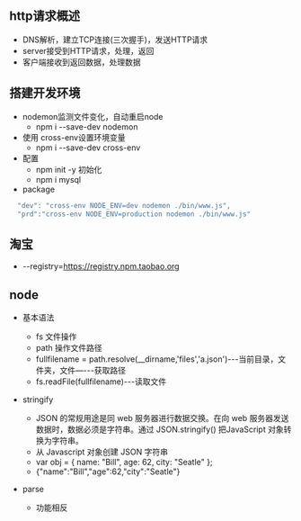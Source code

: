 ## http请求概述
- DNS解析，建立TCP连接(三次握手)，发送HTTP请求
- server接受到HTTP请求，处理，返回
- 客户端接收到返回数据，处理数据
## 搭建开发环境
- nodemon监测文件变化，自动重启node
  - npm i --save-dev nodemon
- 使用 cross-env设置环境变量
  - npm i --save-dev cross-env
- 配置
  - npm init -y 初始化
  - npm i mysql
- package
```js
  "dev": "cross-env NODE_ENV=dev nodemon ./bin/www.js",
  "prd":"cross-env NODE_ENV=production nodemon ./bin/www.js"
```
## 淘宝
- --registry=https://registry.npm.taobao.org
## node 
- 基本语法
  - fs 文件操作
  - path 操作文件路径
  - fullfilename = path.resolve(__dirname,'files','a.json')---当前目录，文件夹，文件—---获取路径
  - fs.readFile(fullfilename)---读取文件

- stringify 
  - JSON 的常规用途是同 web 服务器进行数据交换。在向 web 服务器发送数据时，数据必须是字符串。通过 JSON.stringify() 把JavaScript 对象转换为字符串。
  - 从 Javascript 对象创建 JSON 字符串 
  - var obj = { name: "Bill", age: 62, city: "Seatle" };
  - {"name":"Bill","age":62,"city":"Seatle"}
- parse
  - 功能相反